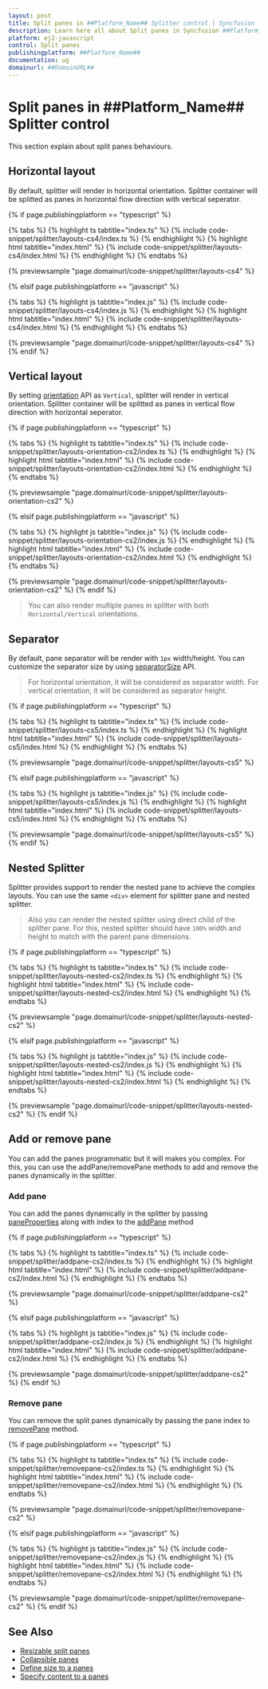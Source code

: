 ```yaml
---
layout: post
title: Split panes in ##Platform_Name## Splitter control | Syncfusion
description: Learn here all about Split panes in Syncfusion ##Platform_Name## Splitter control of Syncfusion Essential JS 2 and more.
platform: ej2-javascript
control: Split panes 
publishingplatform: ##Platform_Name##
documentation: ug
domainurl: ##DomainURL##
---
```


# Split panes in ##Platform_Name## Splitter control

This section explain about split panes behaviours.

## Horizontal layout

By default, splitter will render in horizontal orientation. Splitter container will be splitted as panes in horizontal flow direction with vertical seperator.

{% if page.publishingplatform == "typescript" %}

 {% tabs %}
{% highlight ts tabtitle="index.ts" %}
{% include code-snippet/splitter/layouts-cs4/index.ts %}
{% endhighlight %}
{% highlight html tabtitle="index.html" %}
{% include code-snippet/splitter/layouts-cs4/index.html %}
{% endhighlight %}
{% endtabs %}
        
{% previewsample "page.domainurl/code-snippet/splitter/layouts-cs4" %}

{% elsif page.publishingplatform == "javascript" %}

{% tabs %}
{% highlight js tabtitle="index.js" %}
{% include code-snippet/splitter/layouts-cs4/index.js %}
{% endhighlight %}
{% highlight html tabtitle="index.html" %}
{% include code-snippet/splitter/layouts-cs4/index.html %}
{% endhighlight %}
{% endtabs %}

{% previewsample "page.domainurl/code-snippet/splitter/layouts-cs4" %}
{% endif %}

## Vertical layout

By setting [orientation](../api/splitter/#orientation) API as `Vertical`, splitter will render in vertical orientation. Splitter container will be splitted as panes in vertical flow direction with horizontal seperator.

{% if page.publishingplatform == "typescript" %}

 {% tabs %}
{% highlight ts tabtitle="index.ts" %}
{% include code-snippet/splitter/layouts-orientation-cs2/index.ts %}
{% endhighlight %}
{% highlight html tabtitle="index.html" %}
{% include code-snippet/splitter/layouts-orientation-cs2/index.html %}
{% endhighlight %}
{% endtabs %}
        
{% previewsample "page.domainurl/code-snippet/splitter/layouts-orientation-cs2" %}

{% elsif page.publishingplatform == "javascript" %}

{% tabs %}
{% highlight js tabtitle="index.js" %}
{% include code-snippet/splitter/layouts-orientation-cs2/index.js %}
{% endhighlight %}
{% highlight html tabtitle="index.html" %}
{% include code-snippet/splitter/layouts-orientation-cs2/index.html %}
{% endhighlight %}
{% endtabs %}

{% previewsample "page.domainurl/code-snippet/splitter/layouts-orientation-cs2" %}
{% endif %}

> You can also render multiple panes in splitter with both `Horizontal/Vertical` orientations.

## Separator

By default, pane separator will be render with `1px` width/height. You can customize the separator size by using [separatorSize](../api/splitter/#separatorsize) API.

> For horizontal orientation, it will be considered as separator width.
> For vertical orientation, it will be considered as separator height.

{% if page.publishingplatform == "typescript" %}

 {% tabs %}
{% highlight ts tabtitle="index.ts" %}
{% include code-snippet/splitter/layouts-cs5/index.ts %}
{% endhighlight %}
{% highlight html tabtitle="index.html" %}
{% include code-snippet/splitter/layouts-cs5/index.html %}
{% endhighlight %}
{% endtabs %}
        
{% previewsample "page.domainurl/code-snippet/splitter/layouts-cs5" %}

{% elsif page.publishingplatform == "javascript" %}

{% tabs %}
{% highlight js tabtitle="index.js" %}
{% include code-snippet/splitter/layouts-cs5/index.js %}
{% endhighlight %}
{% highlight html tabtitle="index.html" %}
{% include code-snippet/splitter/layouts-cs5/index.html %}
{% endhighlight %}
{% endtabs %}

{% previewsample "page.domainurl/code-snippet/splitter/layouts-cs5" %}
{% endif %}

## Nested Splitter

Splitter provides support to render the nested pane to achieve the complex layouts. You can use the same `<div>` element for splitter pane and nested splitter.

> Also you can render the nested splitter using direct child of the splitter pane. For this, nested splitter should have `100%` width and height to match with the parent pane dimensions.

{% if page.publishingplatform == "typescript" %}

 {% tabs %}
{% highlight ts tabtitle="index.ts" %}
{% include code-snippet/splitter/layouts-nested-cs2/index.ts %}
{% endhighlight %}
{% highlight html tabtitle="index.html" %}
{% include code-snippet/splitter/layouts-nested-cs2/index.html %}
{% endhighlight %}
{% endtabs %}
        
{% previewsample "page.domainurl/code-snippet/splitter/layouts-nested-cs2" %}

{% elsif page.publishingplatform == "javascript" %}

{% tabs %}
{% highlight js tabtitle="index.js" %}
{% include code-snippet/splitter/layouts-nested-cs2/index.js %}
{% endhighlight %}
{% highlight html tabtitle="index.html" %}
{% include code-snippet/splitter/layouts-nested-cs2/index.html %}
{% endhighlight %}
{% endtabs %}

{% previewsample "page.domainurl/code-snippet/splitter/layouts-nested-cs2" %}
{% endif %}

## Add or remove pane

You can add the panes programmatic but it will makes you complex. For this, you can use the addPane/removePane methods to add and remove the panes dynamically in the splitter.

### Add pane

You can add the panes dynamically in the splitter by passing [paneProperties](../api/splitter/panePropertiesModel) along with index to the [addPane](../api/splitter/#addpane) method

{% if page.publishingplatform == "typescript" %}

 {% tabs %}
{% highlight ts tabtitle="index.ts" %}
{% include code-snippet/splitter/addpane-cs2/index.ts %}
{% endhighlight %}
{% highlight html tabtitle="index.html" %}
{% include code-snippet/splitter/addpane-cs2/index.html %}
{% endhighlight %}
{% endtabs %}
        
{% previewsample "page.domainurl/code-snippet/splitter/addpane-cs2" %}

{% elsif page.publishingplatform == "javascript" %}

{% tabs %}
{% highlight js tabtitle="index.js" %}
{% include code-snippet/splitter/addpane-cs2/index.js %}
{% endhighlight %}
{% highlight html tabtitle="index.html" %}
{% include code-snippet/splitter/addpane-cs2/index.html %}
{% endhighlight %}
{% endtabs %}

{% previewsample "page.domainurl/code-snippet/splitter/addpane-cs2" %}
{% endif %}

### Remove pane

You can remove the split panes dynamically by passing the pane index to [removePane](../api/splitter/#removepane) method.

{% if page.publishingplatform == "typescript" %}

 {% tabs %}
{% highlight ts tabtitle="index.ts" %}
{% include code-snippet/splitter/removepane-cs2/index.ts %}
{% endhighlight %}
{% highlight html tabtitle="index.html" %}
{% include code-snippet/splitter/removepane-cs2/index.html %}
{% endhighlight %}
{% endtabs %}
        
{% previewsample "page.domainurl/code-snippet/splitter/removepane-cs2" %}

{% elsif page.publishingplatform == "javascript" %}

{% tabs %}
{% highlight js tabtitle="index.js" %}
{% include code-snippet/splitter/removepane-cs2/index.js %}
{% endhighlight %}
{% highlight html tabtitle="index.html" %}
{% include code-snippet/splitter/removepane-cs2/index.html %}
{% endhighlight %}
{% endtabs %}

{% previewsample "page.domainurl/code-snippet/splitter/removepane-cs2" %}
{% endif %}

## See Also

* [Resizable split panes](./resizing/)
* [Collapsible panes](./expand-and-collapse/)
* [Define size to a panes](./pane-sizing/)
* [Specify content to a panes](./pane-content/)